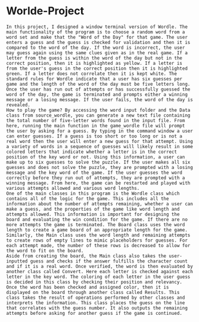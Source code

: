 # Worlde-Project
    In this project, I designed a window terminal version of Wordle. The main functionality of the program is to choose a random word from a word set and make that the "Word of the Day" for that game. The user enters a guess and the guess is checked for validation and then it is compared to the word of the day. If the word is incorrect, the user may guess again using the same clues given as in the real game. If a letter from the guess is within the word of the day but not in the correct position, then it is highlighted as yellow. If a letter is from the user's guess in the correct position then it is highlighted green. If a letter does not correlate then it is kept white. The standard rules for Wordle indicate that a user has six guesses per game and the length of the word of the day must be five letters long. Once the user has run out of attempts or has successfully guessed the word of the day, the game is terminated and prompts either a winning message or a losing message. If the user fails, the word of the day is revealed.
    How to play the game? By accessing the word input folder and the Data class from source_wordle, you can generate a new text file containing the total number of five-letter words found in the input file. From here, running the main function in the game_wordle file will prompt the user by asking for a guess. By typing in the command window a user can enter guesses. If a guess is too short or too long or is not a real word then the user will enter a new guess for that attempt. Using a variety of words in a sequence of guesses will likely result in some colored letters that indicate whether a letter is in the correct position of the key word or not. Using this information, a user can make up to six guesses to solve the puzzle. If the user makes all six guesses and does not solve the puzzle, they are prompted with a losing message and the key word of the game. If the user guesses the word correctly before they run out of attempts, they are prompted with a winning message. From here, the game can be restarted and played with various attempts allowed and various word lengths.
    One of the main classes in this program is the Wordle class which contains all of the logic for the game. This includes all the information about the number of attempts remaining, whether a user can make a guess, and the properties of the game like word length and attempts allowed. This information is important for designing the board and evaluating the win condition for the game. If there are no more attempts the game is terminated. The Board class uses the word length to create a game board of an appropriate length for the game. Similarly, the Main class uses the word length and remaining attempts to create rows of empty lines to mimic placeholders for guesses. For each attempt made, the number of these rows is decreased to allow for the word to fit on the board.
    Aside from creating the board, the Main class also takes the user-inputted guess and checks if the answer fulfills the character count and if it is a real word. Once verified, the word is then evaluated by another class called Convert. Here each letter is checked against each letter in the key word. The coloring of each letter in the user guess is decided in this class by checking their position and relevancy. Once the word has been checked and assigned color, then it is displayed on the board through another class called Results. This class takes the result of operations performed by other classes and interprets the information. This class places the guess on the line that correlates with the guess number. It also outputs the remaining attempts before asking for another guess if the game is continued.
